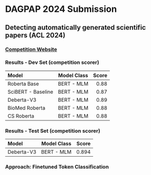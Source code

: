 # DAGPAP 2024 Submission
## Detecting automatically generated scientific papers (ACL 2024)
### [Competition Website](https://www.codabench.org/competitions/2431/)
### Results - Dev Set (competition scorer)
Model | Model Class | Score
:--- | :---: | ---:
Roberta Base | BERT - MLM | 0.88
SciBERT - Baseline | BERT - MLM | 0.87
Deberta-V3 | BERT - MLM | 0.89
BioMed Roberta | BERT - MLM | 0.88
CS Roberta | BERT - MLM | 0.88

### Results - Test Set (competition scorer)
Model | Model Class | Score
:--- | :---: | ---:
Deberta-V3 | BERT - MLM | 0.894

### Approach: Finetuned Token Classification
